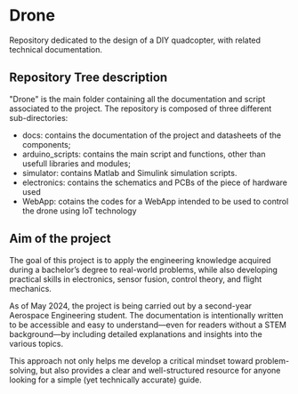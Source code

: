 # Drone
Repository dedicated to the design of a DIY quadcopter, with related technical documentation.
## Repository Tree description
"Drone" is the main folder containing all the documentation and script associated to the project.
The repository is composed of three different sub-directories:
- docs: contains the documentation of the project and datasheets of the components;
- arduino_scripts: contains the main script and functions, other than usefull libraries and modules;
- simulator: contains Matlab and Simulink simulation scripts.
- electronics: contains the schematics and PCBs of the piece of hardware used
- WebApp: cotains the codes for a WebApp intended to be used to control the drone using IoT technology
## Aim of the project
The goal of this project is to apply the engineering knowledge acquired during a bachelor’s degree to real-world problems, while also developing practical skills in electronics, sensor fusion, control theory, and flight mechanics.

As of May 2024, the project is being carried out by a second-year Aerospace Engineering student. The documentation is intentionally written to be accessible and easy to understand—even for readers without a STEM background—by including detailed explanations and insights into the various topics.

This approach not only helps me develop a critical mindset toward problem-solving, but also provides a clear and well-structured resource for anyone looking for a simple (yet technically accurate) guide.


